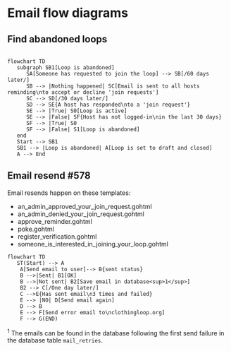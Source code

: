 # Email flow diagrams

## Find abandoned loops

```mermaid

flowchart TD
   subgraph SB1[Loop is abandoned]
      SA[Someone has requested to join the loop] --> SB[/60 days later/]
      SB --> |Nothing happened| SC[Email is sent to all hosts reminding\nto accept or decline 'join requests']
      SC --> SD[/30 days later/]
      SD --> SE{A host has responded\nto a 'join request'}
      SE --> |True| S0[Loop is active]
      SE --> |False| SF{Host has not logged-in\nin the last 30 days}
      SF --> |True| S0
      SF --> |False| S1[Loop is abandoned]
   end
   Start --> SB1
   SB1 --> |Loop is abandoned| A[Loop is set to draft and closed]
   A --> End

```

## Email resend #578

Email resends happen on these templates:

- an_admin_approved_your_join_request.gohtml
- an_admin_denied_your_join_request.gohtml
- approve_reminder.gohtml
- poke.gohtml
- register_verification.gohtml
- someone_is_interested_in_joining_your_loop.gohtml

```mermaid
flowchart TD
   ST(Start) --> A
    A[Send email to user]--> B{sent status}
    B -->|Sent| B1[OK]
    B -->|Not sent| B2[Save email in database<sup>1</sup>]
    B2 --> C[/One day later/]
    C -->E{Has sent email\n3 times and failed}
    E --> |NO| D[Send email again]
    D --> B
    E --> F[Send error email to\nclothingloop.org]
    F --> G(END)
```

<sup>1</sup> The emails can be found in the database following the first send failure in the database table `mail_retries`.
